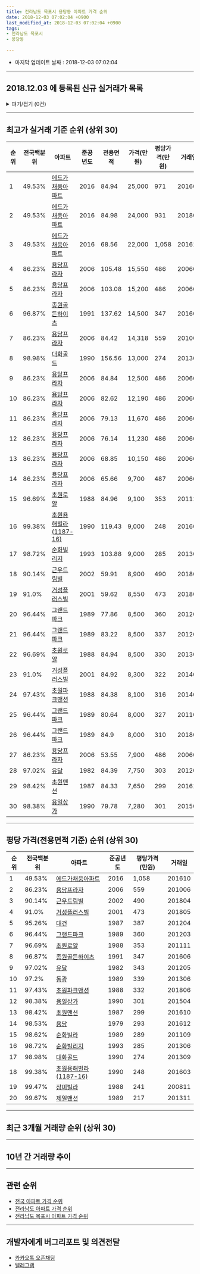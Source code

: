 ```yaml
---
title: 전라남도 목포시 용당동 아파트 가격 순위
date: 2018-12-03 07:02:04 +0900
last_modified_at: 2018-12-03 07:02:04 +0900
tags:
- 전라남도 목포시
- 용당동

---
```


* 마지막 업데이트 날짜 : 2018-12-03 07:02:04

---

## 2018.12.03 에 등록된 신규 실거래가 목록

<details>
<summary>펴기/접기 (0건)</summary>
<div markdown="1">

|아파트|전국백분위|준공년도|전용면적|가격(만원)|평당가격(만원)|거래일|
|---|---|---|---|---|---|---|
|없음|||||||


</div>
</details>

---

## 최고가 실거래 기준 순위 (상위 30)


|순위|전국백분위|아파트|준공년도|전용면적|가격(만원)|평당가격(만원)|거래일|
|---|---|---|---|---|---|---|---|
|1|49.53%|[에드가채움아파트](https://search.naver.com/search.naver?query=%EC%A0%84%EB%9D%BC%EB%82%A8%EB%8F%84+%EB%AA%A9%ED%8F%AC%EC%8B%9C+%EC%9A%A9%EB%8B%B9%EB%8F%99+%EC%97%90%EB%93%9C%EA%B0%80%EC%B1%84%EC%9B%80%EC%95%84%ED%8C%8C%ED%8A%B8)|2016|84.94|25,000|971|201609|
|2|49.53%|[에드가채움아파트](https://search.naver.com/search.naver?query=%EC%A0%84%EB%9D%BC%EB%82%A8%EB%8F%84+%EB%AA%A9%ED%8F%AC%EC%8B%9C+%EC%9A%A9%EB%8B%B9%EB%8F%99+%EC%97%90%EB%93%9C%EA%B0%80%EC%B1%84%EC%9B%80%EC%95%84%ED%8C%8C%ED%8A%B8)|2016|84.98|24,000|931|201808|
|3|49.53%|[에드가채움아파트](https://search.naver.com/search.naver?query=%EC%A0%84%EB%9D%BC%EB%82%A8%EB%8F%84+%EB%AA%A9%ED%8F%AC%EC%8B%9C+%EC%9A%A9%EB%8B%B9%EB%8F%99+%EC%97%90%EB%93%9C%EA%B0%80%EC%B1%84%EC%9B%80%EC%95%84%ED%8C%8C%ED%8A%B8)|2016|68.56|22,000|1,058|201610|
|4|86.23%|[용당프라자](https://search.naver.com/search.naver?query=%EC%A0%84%EB%9D%BC%EB%82%A8%EB%8F%84+%EB%AA%A9%ED%8F%AC%EC%8B%9C+%EC%9A%A9%EB%8B%B9%EB%8F%99+%EC%9A%A9%EB%8B%B9%ED%94%84%EB%9D%BC%EC%9E%90)|2006|105.48|15,550|486|200605|
|5|86.23%|[용당프라자](https://search.naver.com/search.naver?query=%EC%A0%84%EB%9D%BC%EB%82%A8%EB%8F%84+%EB%AA%A9%ED%8F%AC%EC%8B%9C+%EC%9A%A9%EB%8B%B9%EB%8F%99+%EC%9A%A9%EB%8B%B9%ED%94%84%EB%9D%BC%EC%9E%90)|2006|103.08|15,200|486|200605|
|6|96.87%|[종원골든하이츠](https://search.naver.com/search.naver?query=%EC%A0%84%EB%9D%BC%EB%82%A8%EB%8F%84+%EB%AA%A9%ED%8F%AC%EC%8B%9C+%EC%9A%A9%EB%8B%B9%EB%8F%99+%EC%A2%85%EC%9B%90%EA%B3%A8%EB%93%A0%ED%95%98%EC%9D%B4%EC%B8%A0)|1991|137.62|14,500|347|201606|
|7|86.23%|[용당프라자](https://search.naver.com/search.naver?query=%EC%A0%84%EB%9D%BC%EB%82%A8%EB%8F%84+%EB%AA%A9%ED%8F%AC%EC%8B%9C+%EC%9A%A9%EB%8B%B9%EB%8F%99+%EC%9A%A9%EB%8B%B9%ED%94%84%EB%9D%BC%EC%9E%90)|2006|84.42|14,318|559|201006|
|8|98.98%|[대화골드](https://search.naver.com/search.naver?query=%EC%A0%84%EB%9D%BC%EB%82%A8%EB%8F%84+%EB%AA%A9%ED%8F%AC%EC%8B%9C+%EC%9A%A9%EB%8B%B9%EB%8F%99+%EB%8C%80%ED%99%94%EA%B3%A8%EB%93%9C)|1990|156.56|13,000|274|201309|
|9|86.23%|[용당프라자](https://search.naver.com/search.naver?query=%EC%A0%84%EB%9D%BC%EB%82%A8%EB%8F%84+%EB%AA%A9%ED%8F%AC%EC%8B%9C+%EC%9A%A9%EB%8B%B9%EB%8F%99+%EC%9A%A9%EB%8B%B9%ED%94%84%EB%9D%BC%EC%9E%90)|2006|84.84|12,500|486|200605|
|10|86.23%|[용당프라자](https://search.naver.com/search.naver?query=%EC%A0%84%EB%9D%BC%EB%82%A8%EB%8F%84+%EB%AA%A9%ED%8F%AC%EC%8B%9C+%EC%9A%A9%EB%8B%B9%EB%8F%99+%EC%9A%A9%EB%8B%B9%ED%94%84%EB%9D%BC%EC%9E%90)|2006|82.62|12,190|486|200605|
|11|86.23%|[용당프라자](https://search.naver.com/search.naver?query=%EC%A0%84%EB%9D%BC%EB%82%A8%EB%8F%84+%EB%AA%A9%ED%8F%AC%EC%8B%9C+%EC%9A%A9%EB%8B%B9%EB%8F%99+%EC%9A%A9%EB%8B%B9%ED%94%84%EB%9D%BC%EC%9E%90)|2006|79.13|11,670|486|200605|
|12|86.23%|[용당프라자](https://search.naver.com/search.naver?query=%EC%A0%84%EB%9D%BC%EB%82%A8%EB%8F%84+%EB%AA%A9%ED%8F%AC%EC%8B%9C+%EC%9A%A9%EB%8B%B9%EB%8F%99+%EC%9A%A9%EB%8B%B9%ED%94%84%EB%9D%BC%EC%9E%90)|2006|76.14|11,230|486|200605|
|13|86.23%|[용당프라자](https://search.naver.com/search.naver?query=%EC%A0%84%EB%9D%BC%EB%82%A8%EB%8F%84+%EB%AA%A9%ED%8F%AC%EC%8B%9C+%EC%9A%A9%EB%8B%B9%EB%8F%99+%EC%9A%A9%EB%8B%B9%ED%94%84%EB%9D%BC%EC%9E%90)|2006|68.85|10,150|486|200605|
|14|86.23%|[용당프라자](https://search.naver.com/search.naver?query=%EC%A0%84%EB%9D%BC%EB%82%A8%EB%8F%84+%EB%AA%A9%ED%8F%AC%EC%8B%9C+%EC%9A%A9%EB%8B%B9%EB%8F%99+%EC%9A%A9%EB%8B%B9%ED%94%84%EB%9D%BC%EC%9E%90)|2006|65.66|9,700|487|200605|
|15|96.69%|[초원로얄](https://search.naver.com/search.naver?query=%EC%A0%84%EB%9D%BC%EB%82%A8%EB%8F%84+%EB%AA%A9%ED%8F%AC%EC%8B%9C+%EC%9A%A9%EB%8B%B9%EB%8F%99+%EC%B4%88%EC%9B%90%EB%A1%9C%EC%96%84)|1988|84.96|9,100|353|201111|
|16|99.38%|[초원용해빌라(1187-16)](https://search.naver.com/search.naver?query=%EC%A0%84%EB%9D%BC%EB%82%A8%EB%8F%84+%EB%AA%A9%ED%8F%AC%EC%8B%9C+%EC%9A%A9%EB%8B%B9%EB%8F%99+%EC%B4%88%EC%9B%90%EC%9A%A9%ED%95%B4%EB%B9%8C%EB%9D%BC%281187-16%29)|1990|119.43|9,000|248|201603|
|17|98.72%|[순화빌리지](https://search.naver.com/search.naver?query=%EC%A0%84%EB%9D%BC%EB%82%A8%EB%8F%84+%EB%AA%A9%ED%8F%AC%EC%8B%9C+%EC%9A%A9%EB%8B%B9%EB%8F%99+%EC%88%9C%ED%99%94%EB%B9%8C%EB%A6%AC%EC%A7%80)|1993|103.88|9,000|285|201306|
|18|90.14%|[근우드림빌](https://search.naver.com/search.naver?query=%EC%A0%84%EB%9D%BC%EB%82%A8%EB%8F%84+%EB%AA%A9%ED%8F%AC%EC%8B%9C+%EC%9A%A9%EB%8B%B9%EB%8F%99+%EA%B7%BC%EC%9A%B0%EB%93%9C%EB%A6%BC%EB%B9%8C)|2002|59.91|8,900|490|201804|
|19|91.0%|[거성플러스빌](https://search.naver.com/search.naver?query=%EC%A0%84%EB%9D%BC%EB%82%A8%EB%8F%84+%EB%AA%A9%ED%8F%AC%EC%8B%9C+%EC%9A%A9%EB%8B%B9%EB%8F%99+%EA%B1%B0%EC%84%B1%ED%94%8C%EB%9F%AC%EC%8A%A4%EB%B9%8C)|2001|59.62|8,550|473|201805|
|20|96.44%|[그랜드파크](https://search.naver.com/search.naver?query=%EC%A0%84%EB%9D%BC%EB%82%A8%EB%8F%84+%EB%AA%A9%ED%8F%AC%EC%8B%9C+%EC%9A%A9%EB%8B%B9%EB%8F%99+%EA%B7%B8%EB%9E%9C%EB%93%9C%ED%8C%8C%ED%81%AC)|1989|77.86|8,500|360|201203|
|21|96.44%|[그랜드파크](https://search.naver.com/search.naver?query=%EC%A0%84%EB%9D%BC%EB%82%A8%EB%8F%84+%EB%AA%A9%ED%8F%AC%EC%8B%9C+%EC%9A%A9%EB%8B%B9%EB%8F%99+%EA%B7%B8%EB%9E%9C%EB%93%9C%ED%8C%8C%ED%81%AC)|1989|83.22|8,500|337|201208|
|22|96.69%|[초원로얄](https://search.naver.com/search.naver?query=%EC%A0%84%EB%9D%BC%EB%82%A8%EB%8F%84+%EB%AA%A9%ED%8F%AC%EC%8B%9C+%EC%9A%A9%EB%8B%B9%EB%8F%99+%EC%B4%88%EC%9B%90%EB%A1%9C%EC%96%84)|1988|84.94|8,500|330|201302|
|23|91.0%|[거성플러스빌](https://search.naver.com/search.naver?query=%EC%A0%84%EB%9D%BC%EB%82%A8%EB%8F%84+%EB%AA%A9%ED%8F%AC%EC%8B%9C+%EC%9A%A9%EB%8B%B9%EB%8F%99+%EA%B1%B0%EC%84%B1%ED%94%8C%EB%9F%AC%EC%8A%A4%EB%B9%8C)|2001|84.92|8,300|322|201409|
|24|97.43%|[초원파크맨션](https://search.naver.com/search.naver?query=%EC%A0%84%EB%9D%BC%EB%82%A8%EB%8F%84+%EB%AA%A9%ED%8F%AC%EC%8B%9C+%EC%9A%A9%EB%8B%B9%EB%8F%99+%EC%B4%88%EC%9B%90%ED%8C%8C%ED%81%AC%EB%A7%A8%EC%85%98)|1988|84.38|8,100|316|201406|
|25|96.44%|[그랜드파크](https://search.naver.com/search.naver?query=%EC%A0%84%EB%9D%BC%EB%82%A8%EB%8F%84+%EB%AA%A9%ED%8F%AC%EC%8B%9C+%EC%9A%A9%EB%8B%B9%EB%8F%99+%EA%B7%B8%EB%9E%9C%EB%93%9C%ED%8C%8C%ED%81%AC)|1989|80.64|8,000|327|201109|
|26|96.44%|[그랜드파크](https://search.naver.com/search.naver?query=%EC%A0%84%EB%9D%BC%EB%82%A8%EB%8F%84+%EB%AA%A9%ED%8F%AC%EC%8B%9C+%EC%9A%A9%EB%8B%B9%EB%8F%99+%EA%B7%B8%EB%9E%9C%EB%93%9C%ED%8C%8C%ED%81%AC)|1989|84.9|8,000|310|201806|
|27|86.23%|[용당프라자](https://search.naver.com/search.naver?query=%EC%A0%84%EB%9D%BC%EB%82%A8%EB%8F%84+%EB%AA%A9%ED%8F%AC%EC%8B%9C+%EC%9A%A9%EB%8B%B9%EB%8F%99+%EC%9A%A9%EB%8B%B9%ED%94%84%EB%9D%BC%EC%9E%90)|2006|53.55|7,900|486|200605|
|28|97.02%|[유달](https://search.naver.com/search.naver?query=%EC%A0%84%EB%9D%BC%EB%82%A8%EB%8F%84+%EB%AA%A9%ED%8F%AC%EC%8B%9C+%EC%9A%A9%EB%8B%B9%EB%8F%99+%EC%9C%A0%EB%8B%AC)|1982|84.39|7,750|303|201201|
|29|98.42%|[초원맨션](https://search.naver.com/search.naver?query=%EC%A0%84%EB%9D%BC%EB%82%A8%EB%8F%84+%EB%AA%A9%ED%8F%AC%EC%8B%9C+%EC%9A%A9%EB%8B%B9%EB%8F%99+%EC%B4%88%EC%9B%90%EB%A7%A8%EC%85%98)|1987|84.33|7,650|299|201610|
|30|98.38%|[용일상가](https://search.naver.com/search.naver?query=%EC%A0%84%EB%9D%BC%EB%82%A8%EB%8F%84+%EB%AA%A9%ED%8F%AC%EC%8B%9C+%EC%9A%A9%EB%8B%B9%EB%8F%99+%EC%9A%A9%EC%9D%BC%EC%83%81%EA%B0%80)|1990|79.78|7,280|301|201504|


---

## 평당 가격(전용면적 기준) 순위 (상위 30)


|순위|전국백분위|아파트|준공년도|평당가격(만원)|거래일|
|---|---|---|---|---|---|
|1|49.53%|[에드가채움아파트](https://search.naver.com/search.naver?query=%EC%A0%84%EB%9D%BC%EB%82%A8%EB%8F%84+%EB%AA%A9%ED%8F%AC%EC%8B%9C+%EC%9A%A9%EB%8B%B9%EB%8F%99+%EC%97%90%EB%93%9C%EA%B0%80%EC%B1%84%EC%9B%80%EC%95%84%ED%8C%8C%ED%8A%B8)|2016|1,058|201610|
|2|86.23%|[용당프라자](https://search.naver.com/search.naver?query=%EC%A0%84%EB%9D%BC%EB%82%A8%EB%8F%84+%EB%AA%A9%ED%8F%AC%EC%8B%9C+%EC%9A%A9%EB%8B%B9%EB%8F%99+%EC%9A%A9%EB%8B%B9%ED%94%84%EB%9D%BC%EC%9E%90)|2006|559|201006|
|3|90.14%|[근우드림빌](https://search.naver.com/search.naver?query=%EC%A0%84%EB%9D%BC%EB%82%A8%EB%8F%84+%EB%AA%A9%ED%8F%AC%EC%8B%9C+%EC%9A%A9%EB%8B%B9%EB%8F%99+%EA%B7%BC%EC%9A%B0%EB%93%9C%EB%A6%BC%EB%B9%8C)|2002|490|201804|
|4|91.0%|[거성플러스빌](https://search.naver.com/search.naver?query=%EC%A0%84%EB%9D%BC%EB%82%A8%EB%8F%84+%EB%AA%A9%ED%8F%AC%EC%8B%9C+%EC%9A%A9%EB%8B%B9%EB%8F%99+%EA%B1%B0%EC%84%B1%ED%94%8C%EB%9F%AC%EC%8A%A4%EB%B9%8C)|2001|473|201805|
|5|95.26%|[대건](https://search.naver.com/search.naver?query=%EC%A0%84%EB%9D%BC%EB%82%A8%EB%8F%84+%EB%AA%A9%ED%8F%AC%EC%8B%9C+%EC%9A%A9%EB%8B%B9%EB%8F%99+%EB%8C%80%EA%B1%B4)|1987|387|201204|
|6|96.44%|[그랜드파크](https://search.naver.com/search.naver?query=%EC%A0%84%EB%9D%BC%EB%82%A8%EB%8F%84+%EB%AA%A9%ED%8F%AC%EC%8B%9C+%EC%9A%A9%EB%8B%B9%EB%8F%99+%EA%B7%B8%EB%9E%9C%EB%93%9C%ED%8C%8C%ED%81%AC)|1989|360|201203|
|7|96.69%|[초원로얄](https://search.naver.com/search.naver?query=%EC%A0%84%EB%9D%BC%EB%82%A8%EB%8F%84+%EB%AA%A9%ED%8F%AC%EC%8B%9C+%EC%9A%A9%EB%8B%B9%EB%8F%99+%EC%B4%88%EC%9B%90%EB%A1%9C%EC%96%84)|1988|353|201111|
|8|96.87%|[종원골든하이츠](https://search.naver.com/search.naver?query=%EC%A0%84%EB%9D%BC%EB%82%A8%EB%8F%84+%EB%AA%A9%ED%8F%AC%EC%8B%9C+%EC%9A%A9%EB%8B%B9%EB%8F%99+%EC%A2%85%EC%9B%90%EA%B3%A8%EB%93%A0%ED%95%98%EC%9D%B4%EC%B8%A0)|1991|347|201606|
|9|97.02%|[유달](https://search.naver.com/search.naver?query=%EC%A0%84%EB%9D%BC%EB%82%A8%EB%8F%84+%EB%AA%A9%ED%8F%AC%EC%8B%9C+%EC%9A%A9%EB%8B%B9%EB%8F%99+%EC%9C%A0%EB%8B%AC)|1982|343|201205|
|10|97.2%|[동광](https://search.naver.com/search.naver?query=%EC%A0%84%EB%9D%BC%EB%82%A8%EB%8F%84+%EB%AA%A9%ED%8F%AC%EC%8B%9C+%EC%9A%A9%EB%8B%B9%EB%8F%99+%EB%8F%99%EA%B4%91)|1989|339|201306|
|11|97.43%|[초원파크맨션](https://search.naver.com/search.naver?query=%EC%A0%84%EB%9D%BC%EB%82%A8%EB%8F%84+%EB%AA%A9%ED%8F%AC%EC%8B%9C+%EC%9A%A9%EB%8B%B9%EB%8F%99+%EC%B4%88%EC%9B%90%ED%8C%8C%ED%81%AC%EB%A7%A8%EC%85%98)|1988|332|201806|
|12|98.38%|[용일상가](https://search.naver.com/search.naver?query=%EC%A0%84%EB%9D%BC%EB%82%A8%EB%8F%84+%EB%AA%A9%ED%8F%AC%EC%8B%9C+%EC%9A%A9%EB%8B%B9%EB%8F%99+%EC%9A%A9%EC%9D%BC%EC%83%81%EA%B0%80)|1990|301|201504|
|13|98.42%|[초원맨션](https://search.naver.com/search.naver?query=%EC%A0%84%EB%9D%BC%EB%82%A8%EB%8F%84+%EB%AA%A9%ED%8F%AC%EC%8B%9C+%EC%9A%A9%EB%8B%B9%EB%8F%99+%EC%B4%88%EC%9B%90%EB%A7%A8%EC%85%98)|1987|299|201610|
|14|98.53%|[용당](https://search.naver.com/search.naver?query=%EC%A0%84%EB%9D%BC%EB%82%A8%EB%8F%84+%EB%AA%A9%ED%8F%AC%EC%8B%9C+%EC%9A%A9%EB%8B%B9%EB%8F%99+%EC%9A%A9%EB%8B%B9)|1979|293|201612|
|15|98.62%|[순화빌라](https://search.naver.com/search.naver?query=%EC%A0%84%EB%9D%BC%EB%82%A8%EB%8F%84+%EB%AA%A9%ED%8F%AC%EC%8B%9C+%EC%9A%A9%EB%8B%B9%EB%8F%99+%EC%88%9C%ED%99%94%EB%B9%8C%EB%9D%BC)|1989|289|201109|
|16|98.72%|[순화빌리지](https://search.naver.com/search.naver?query=%EC%A0%84%EB%9D%BC%EB%82%A8%EB%8F%84+%EB%AA%A9%ED%8F%AC%EC%8B%9C+%EC%9A%A9%EB%8B%B9%EB%8F%99+%EC%88%9C%ED%99%94%EB%B9%8C%EB%A6%AC%EC%A7%80)|1993|285|201306|
|17|98.98%|[대화골드](https://search.naver.com/search.naver?query=%EC%A0%84%EB%9D%BC%EB%82%A8%EB%8F%84+%EB%AA%A9%ED%8F%AC%EC%8B%9C+%EC%9A%A9%EB%8B%B9%EB%8F%99+%EB%8C%80%ED%99%94%EA%B3%A8%EB%93%9C)|1990|274|201309|
|18|99.38%|[초원용해빌라(1187-16)](https://search.naver.com/search.naver?query=%EC%A0%84%EB%9D%BC%EB%82%A8%EB%8F%84+%EB%AA%A9%ED%8F%AC%EC%8B%9C+%EC%9A%A9%EB%8B%B9%EB%8F%99+%EC%B4%88%EC%9B%90%EC%9A%A9%ED%95%B4%EB%B9%8C%EB%9D%BC%281187-16%29)|1990|248|201603|
|19|99.47%|[장미빌라](https://search.naver.com/search.naver?query=%EC%A0%84%EB%9D%BC%EB%82%A8%EB%8F%84+%EB%AA%A9%ED%8F%AC%EC%8B%9C+%EC%9A%A9%EB%8B%B9%EB%8F%99+%EC%9E%A5%EB%AF%B8%EB%B9%8C%EB%9D%BC)|1988|241|200811|
|20|99.67%|[제일맨션](https://search.naver.com/search.naver?query=%EC%A0%84%EB%9D%BC%EB%82%A8%EB%8F%84+%EB%AA%A9%ED%8F%AC%EC%8B%9C+%EC%9A%A9%EB%8B%B9%EB%8F%99+%EC%A0%9C%EC%9D%BC%EB%A7%A8%EC%85%98)|1989|217|201311|


---

## 최근 3개월 거래량 순위 (상위 30)


<div style="width:100%;">
    <canvas id="deal_count_ranking" height="250"></canvas>
</div>


<script>
new Chart(document.getElementById("deal_count_ranking"), {
    type: 'horizontalBar',
    data: {
        labels: ['용당', '순화빌리지', '에드가채움아파트', '유달', '초원맨션'],
        datasets: [{
            label: '실거래 수',
            data: [3, 2, 2, 1, 1],
            borderColor: "rgba(255, 0, 128, 1)",
            backgroundColor: "rgba(255, 0, 128, 0.5)",
            fill: false,
        }]
    },
    options: {
        responsive: true,
        title: {
            display: true,
            text: '최근 3개월 거래량 순위'
        },
        tooltips: {
            mode: 'index',
            intersect: false,
            callbacks: {
                title: function(tooltipItems, data) {
                    return "실거래 수:";
                },
                label: function(tooltipItem, data) {
                    return data.labels[tooltipItem.index] + ": " + tooltipItem.xLabel;
                }
            }
        },
        hover: {
            mode: 'nearest',
            intersect: true
        },
        scales: {
            xAxes: [{
                display: true,
                scaleLabel: {
                    display: true,
                    labelString: '실거래 수'
                },
                ticks: {
                    suggestedMin: 0,
                }
            }],
            yAxes: [{
                display: true,
                ticks: {
                    autoSkip: false,
                    callback: function(value, index, values) {
                        if (value.length > 15)
                            return value.substr(0, 13) + "...";
                        else
                            return value;
                    }
                },
                scaleLabel: {
                    display: false,
                }
            }]
        }
    }
});

</script>


---

## 10년 간 거래량 추이


<div style="width:100%;">
    <canvas id="deal_progress" height="250"></canvas>
</div>

<script>
new Chart(document.getElementById("deal_progress"), {
    type: 'line',
    data: {
        labels: ['200812','200901','200902','200903','200904','200905','200906','200907','200908','200909','200910','200911','200912','201001','201002','201003','201004','201005','201006','201007','201008','201009','201010','201011','201012','201101','201102','201103','201104','201105','201106','201107','201108','201109','201110','201111','201112','201201','201202','201203','201204','201205','201206','201207','201208','201209','201210','201211','201212','201301','201302','201303','201304','201305','201306','201307','201308','201309','201310','201311','201312','201401','201402','201403','201404','201405','201406','201407','201408','201409','201410','201411','201412','201501','201502','201503','201504','201505','201506','201507','201508','201509','201510','201511','201512','201601','201602','201603','201604','201605','201606','201607','201608','201609','201610','201611','201612','201701','201702','201703','201704','201705','201706','201707','201708','201709','201710','201711','201712','201801','201802','201803','201804','201805','201806','201807','201808','201809','201810','201811','201812'],
        datasets: [{
            label: '실거래 수',
            pointRadius: 1,
            data: [6, 2, 7, 8, 2, 5, 5, 3, 6, 5, 4, 4, 1, 3, 6, 8, 6, 6, 7, 9, 11, 8, 6, 9, 3, 10, 9, 15, 6, 9, 12, 8, 11, 12, 9, 5, 13, 4, 10, 7, 7, 9, 6, 7, 6, 6, 5, 5, 4, 3, 3, 5, 6, 5, 8, 3, 5, 6, 4, 3, 3, 5, 5, 3, 6, 0, 9, 4, 3, 5, 5, 5, 2, 3, 2, 6, 8, 6, 9, 6, 7, 7, 5, 7, 3, 2, 5, 7, 7, 4, 4, 19, 20, 31, 14, 10, 2, 3, 5, 6, 3, 7, 13, 7, 6, 5, 9, 4, 5, 3, 5, 5, 7, 4, 6, 6, 2, 9, 9, 0, 0],
            borderColor: "rgba(255, 201, 14, 1)",
            backgroundColor: "rgba(255, 201, 14, 0.5)",
            fill: true,
        }]
    },
    options: {
        responsive: true,
        title: {
            display: true,
            text: '10년간 거래량 추이'
        },
        tooltips: {
            mode: 'index',
            intersect: false,
        },
        hover: {
            mode: 'nearest',
            intersect: true
        },
        scales: {
            xAxes: [{
                display: true,
                scaleLabel: {
                    display: true,
                    labelString: '년/월'
                }
            }],
            yAxes: [{
                display: true,
                ticks: {
                    suggestedMin: 0,
                },
                scaleLabel: {
                    display: true,
                    labelString: '실거래 수'
                }
            }]
        }
    }
});

</script>


---

## 관련 순위

- [전국 아파트 가격 순위](https://inasie.github.io/apt-ranking/전국)
- [전라남도 아파트 가격 순위](https://inasie.github.io/apt-ranking/전라남도)
- [전라남도 목포시 아파트 가격 순위](https://inasie.github.io/apt-ranking/전라남도-목포시)


---

## 개발자에게 버그리포트 및 의견전달

- [카카오톡 오픈채팅](https://open.kakao.com/o/gLJUAP4)
- [텔레그램](https://t.me/inasie)


